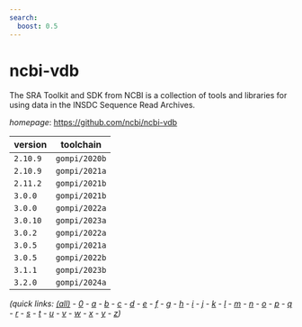 ```yaml
---
search:
  boost: 0.5
---
```

# ncbi-vdb

The SRA Toolkit and SDK from NCBI is a collection of tools and libraries for  using data in the INSDC Sequence Read Archives.

*homepage*: <https://github.com/ncbi/ncbi-vdb>

version | toolchain
--------|----------
``2.10.9`` | ``gompi/2020b``
``2.10.9`` | ``gompi/2021a``
``2.11.2`` | ``gompi/2021b``
``3.0.0`` | ``gompi/2021b``
``3.0.0`` | ``gompi/2022a``
``3.0.10`` | ``gompi/2023a``
``3.0.2`` | ``gompi/2022a``
``3.0.5`` | ``gompi/2021a``
``3.0.5`` | ``gompi/2022b``
``3.1.1`` | ``gompi/2023b``
``3.2.0`` | ``gompi/2024a``


*(quick links: [(all)](../index.md) - [0](../0/index.md) - [a](../a/index.md) - [b](../b/index.md) - [c](../c/index.md) - [d](../d/index.md) - [e](../e/index.md) - [f](../f/index.md) - [g](../g/index.md) - [h](../h/index.md) - [i](../i/index.md) - [j](../j/index.md) - [k](../k/index.md) - [l](../l/index.md) - [m](../m/index.md) - [n](../n/index.md) - [o](../o/index.md) - [p](../p/index.md) - [q](../q/index.md) - [r](../r/index.md) - [s](../s/index.md) - [t](../t/index.md) - [u](../u/index.md) - [v](../v/index.md) - [w](../w/index.md) - [x](../x/index.md) - [y](../y/index.md) - [z](../z/index.md))*


